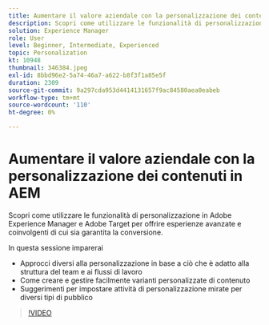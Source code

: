 ```yaml
---
title: Aumentare il valore aziendale con la personalizzazione dei contenuti in AEM
description: Scopri come utilizzare le funzionalità di personalizzazione in Adobe Experience Manager e Adobe Target per offrire esperienze avanzate e coinvolgenti di cui sia garantita la conversione.
solution: Experience Manager
role: User
level: Beginner, Intermediate, Experienced
topic: Personalization
kt: 10948
thumbnail: 346384.jpeg
exl-id: 8bbd96e2-5a74-46a7-a622-b8f3f1a85e5f
duration: 2309
source-git-commit: 9a297cda953d4414131657f9ac84580aea0eabeb
workflow-type: tm+mt
source-wordcount: '110'
ht-degree: 0%

---
```


# Aumentare il valore aziendale con la personalizzazione dei contenuti in AEM

Scopri come utilizzare le funzionalità di personalizzazione in Adobe Experience Manager e Adobe Target per offrire esperienze avanzate e coinvolgenti di cui sia garantita la conversione.

In questa sessione imparerai

* Approcci diversi alla personalizzazione in base a ciò che è adatto alla struttura del team e ai flussi di lavoro
* Come creare e gestire facilmente varianti personalizzate di contenuto
* Suggerimenti per impostare attività di personalizzazione mirate per diversi tipi di pubblico

>[!VIDEO](https://video.tv.adobe.com/v/346384/?quality=12&learn=on)
